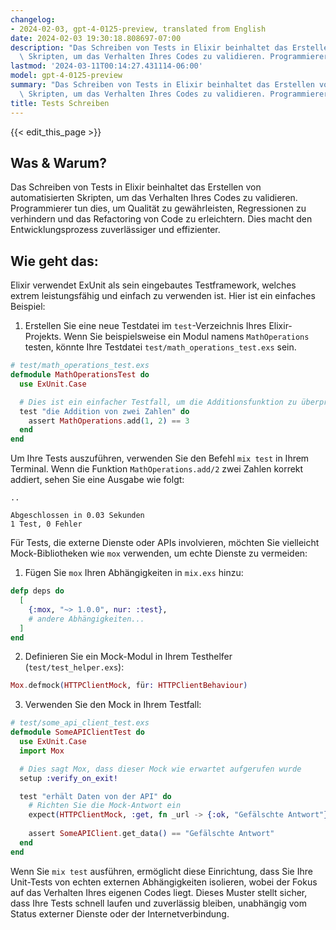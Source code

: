```yaml
---
changelog:
- 2024-02-03, gpt-4-0125-preview, translated from English
date: 2024-02-03 19:30:18.808697-07:00
description: "Das Schreiben von Tests in Elixir beinhaltet das Erstellen von automatisierten\
  \ Skripten, um das Verhalten Ihres Codes zu validieren. Programmierer tun\u2026"
lastmod: '2024-03-11T00:14:27.431114-06:00'
model: gpt-4-0125-preview
summary: "Das Schreiben von Tests in Elixir beinhaltet das Erstellen von automatisierten\
  \ Skripten, um das Verhalten Ihres Codes zu validieren. Programmierer tun\u2026"
title: Tests Schreiben
---
```


{{< edit_this_page >}}

## Was & Warum?
Das Schreiben von Tests in Elixir beinhaltet das Erstellen von automatisierten Skripten, um das Verhalten Ihres Codes zu validieren. Programmierer tun dies, um Qualität zu gewährleisten, Regressionen zu verhindern und das Refactoring von Code zu erleichtern. Dies macht den Entwicklungsprozess zuverlässiger und effizienter.

## Wie geht das:
Elixir verwendet ExUnit als sein eingebautes Testframework, welches extrem leistungsfähig und einfach zu verwenden ist. Hier ist ein einfaches Beispiel:

1. Erstellen Sie eine neue Testdatei im `test`-Verzeichnis Ihres Elixir-Projekts. Wenn Sie beispielsweise ein Modul namens `MathOperations` testen, könnte Ihre Testdatei `test/math_operations_test.exs` sein.

```elixir
# test/math_operations_test.exs
defmodule MathOperationsTest do
  use ExUnit.Case

  # Dies ist ein einfacher Testfall, um die Additionsfunktion zu überprüfen
  test "die Addition von zwei Zahlen" do
    assert MathOperations.add(1, 2) == 3
  end
end
```

Um Ihre Tests auszuführen, verwenden Sie den Befehl `mix test` in Ihrem Terminal. Wenn die Funktion `MathOperations.add/2` zwei Zahlen korrekt addiert, sehen Sie eine Ausgabe wie folgt:

```
..

Abgeschlossen in 0.03 Sekunden
1 Test, 0 Fehler
```

Für Tests, die externe Dienste oder APIs involvieren, möchten Sie vielleicht Mock-Bibliotheken wie `mox` verwenden, um echte Dienste zu vermeiden:

1. Fügen Sie `mox` Ihren Abhängigkeiten in `mix.exs` hinzu:

```elixir
defp deps do
  [
    {:mox, "~> 1.0.0", nur: :test},
    # andere Abhängigkeiten...
  ]
end
```

2. Definieren Sie ein Mock-Modul in Ihrem Testhelfer (`test/test_helper.exs`):

```elixir
Mox.defmock(HTTPClientMock, für: HTTPClientBehaviour)
```

3. Verwenden Sie den Mock in Ihrem Testfall:

```elixir
# test/some_api_client_test.exs
defmodule SomeAPIClientTest do
  use ExUnit.Case
  import Mox

  # Dies sagt Mox, dass dieser Mock wie erwartet aufgerufen wurde
  setup :verify_on_exit!

  test "erhält Daten von der API" do
    # Richten Sie die Mock-Antwort ein
    expect(HTTPClientMock, :get, fn _url -> {:ok, "Gefälschte Antwort"} end)
    
    assert SomeAPIClient.get_data() == "Gefälschte Antwort"
  end
end
```

Wenn Sie `mix test` ausführen, ermöglicht diese Einrichtung, dass Sie Ihre Unit-Tests von echten externen Abhängigkeiten isolieren, wobei der Fokus auf das Verhalten Ihres eigenen Codes liegt. Dieses Muster stellt sicher, dass Ihre Tests schnell laufen und zuverlässig bleiben, unabhängig vom Status externer Dienste oder der Internetverbindung.
